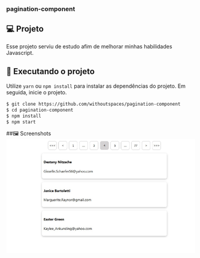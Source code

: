 ### pagination-component

## 💻 Projeto
Esse projeto serviu de estudo afim de melhorar minhas habilidades Javascript.

## 🔎 Executando o projeto

Utilize ```yarn``` ou ```npm install``` para instalar as dependências do projeto. Em seguida, inicie o projeto.
```
$ git clone https://github.com/withoutspaces/pagination-component
$ cd pagination-component
$ npm install
$ npm start
```

##🖼️ Screenshots
  <img src="https://github.com/withoutspaces/pagination-component/blob/development/demo/screenshot-1.jpg?raw=true" />
